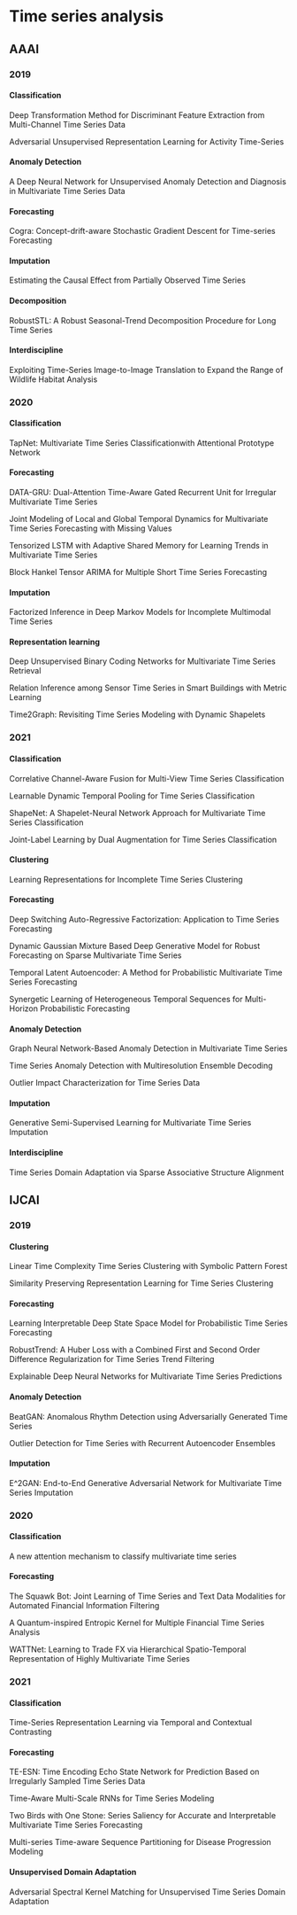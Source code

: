 # Time series analysis

## AAAI 
### 2019
#### Classification
Deep Transformation Method for Discriminant Feature Extraction from Multi-Channel
Time Series Data

Adversarial Unsupervised Representation Learning for Activity Time-Series

#### Anomaly Detection
A Deep Neural Network for Unsupervised Anomaly Detection and Diagnosis in
Multivariate Time Series Data

#### Forecasting
Cogra: Concept-drift-aware Stochastic Gradient Descent for Time-series Forecasting

#### Imputation
Estimating the Causal Effect from Partially Observed Time Series

#### Decomposition
RobustSTL: A Robust Seasonal-Trend Decomposition Procedure for Long Time Series

#### Interdiscipline
Exploiting Time-Series Image-to-Image Translation to Expand the Range of Wildlife Habitat Analysis

### 2020

#### Classification
TapNet: Multivariate Time Series Classificationwith Attentional Prototype Network

#### Forecasting
DATA-GRU: Dual-Attention Time-Aware Gated Recurrent Unit for Irregular Multivariate Time Series

Joint Modeling of Local and Global Temporal Dynamics for Multivariate Time Series Forecasting with Missing Values

Tensorized LSTM with Adaptive Shared Memory for Learning Trends in Multivariate Time Series

Block Hankel Tensor ARIMA for Multiple Short Time Series Forecasting

#### Imputation
Factorized Inference in Deep Markov Models for Incomplete Multimodal Time Series

#### Representation learning
Deep Unsupervised Binary Coding Networks for Multivariate Time Series Retrieval

Relation Inference among Sensor Time Series in Smart Buildings with Metric Learning

Time2Graph: Revisiting Time Series Modeling with Dynamic Shapelets


### 2021

#### Classification
Correlative Channel-Aware Fusion for Multi-View Time Series Classification

Learnable Dynamic Temporal Pooling for Time Series Classification

ShapeNet: A Shapelet-Neural Network Approach for Multivariate Time Series Classification

Joint-Label Learning by Dual Augmentation for Time Series Classification

#### Clustering
Learning Representations for Incomplete Time Series Clustering

#### Forecasting
Deep Switching Auto-Regressive Factorization: Application to Time Series Forecasting 

Dynamic Gaussian Mixture Based Deep Generative Model for Robust Forecasting on Sparse Multivariate Time Series

Temporal Latent Autoencoder: A Method for Probabilistic Multivariate Time Series Forecasting

Synergetic Learning of Heterogeneous Temporal Sequences for Multi-Horizon Probabilistic Forecasting

#### Anomaly Detection
Graph Neural Network-Based Anomaly Detection in Multivariate Time Series

Time Series Anomaly Detection with Multiresolution Ensemble Decoding

Outlier Impact Characterization for Time Series Data

#### Imputation
Generative Semi-Supervised Learning for Multivariate Time Series Imputation

#### Interdiscipline
Time Series Domain Adaptation via Sparse Associative Structure Alignment


## IJCAI
### 2019
#### Clustering
Linear Time Complexity Time Series Clustering with Symbolic Pattern Forest

Similarity Preserving Representation Learning for Time Series Clustering

#### Forecasting
Learning Interpretable Deep State Space Model for Probabilistic Time Series Forecasting

RobustTrend: A Huber Loss with a Combined First and Second Order Difference Regularization for Time Series Trend Filtering

Explainable Deep Neural Networks for Multivariate Time Series Predictions

#### Anomaly Detection
BeatGAN: Anomalous Rhythm Detection using Adversarially Generated Time Series

Outlier Detection for Time Series with Recurrent Autoencoder Ensembles

#### Imputation
E^2GAN: End-to-End Generative Adversarial Network for Multivariate Time Series Imputation

### 2020
#### Classification
A new attention mechanism to classify multivariate time series

#### Forecasting
The Squawk Bot: Joint Learning of Time Series and Text Data Modalities for Automated Financial Information Filtering

A Quantum-inspired Entropic Kernel for Multiple Financial Time Series Analysis

WATTNet: Learning to Trade FX via Hierarchical Spatio-Temporal Representation of Highly Multivariate Time Series

### 2021
#### Classification
Time-Series Representation Learning via Temporal and Contextual Contrasting

#### Forecasting
TE-ESN: Time Encoding Echo State Network for Prediction Based on Irregularly Sampled Time Series Data

Time-Aware Multi-Scale RNNs for Time Series Modeling

Two Birds with One Stone: Series Saliency for Accurate and Interpretable Multivariate Time Series Forecasting

Multi-series Time-aware Sequence Partitioning for Disease Progression Modeling

#### Unsupervised Domain Adaptation
Adversarial Spectral Kernel Matching for Unsupervised Time Series Domain Adaptation